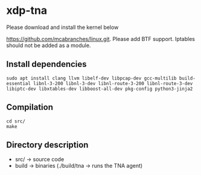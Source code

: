 # xdp-tna

Please download and install the kernel below

https://github.com/mcabranches/linux.git. Please add BTF support. Iptables should not be added as a module.

## Install dependencies

    sudo apt install clang llvm libelf-dev libpcap-dev gcc-multilib build-essential libnl-3-200 libnl-3-dev libnl-route-3-200 libnl-route-3-dev libiptc-dev libxtables-dev libboost-all-dev pkg-config python3-jinja2

## Compilation

    cd src/
    make
## Directory description

* src/ -> source code
* build -> binaries (./build/tna -> runs the TNA agent)
